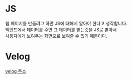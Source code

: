 # JS
웹 페이지를 만들려고 하면 JS에 대해서 알아야 한다고 생각합니다. <br />
백엔드에서 데이터를 주면 그 데이터를 받는것을 JS로 받아서 <br />
사용자에게 보여주는 화면으로 보여줄 수 있기 때문이다.

# Velog

[velog 주소](https://velog.io/@zxzz45/series/JavaScript)
